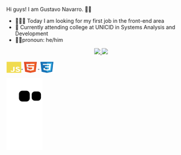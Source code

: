  Hi guys! I am Gustavo Navarro. 👋🏽
 
 - 👨🏽‍💻 Today I am looking for my first job in the front-end area
 - 📖 Currently attending college at UNICID in Systems Analysis and Development
 - 👨🏽pronoun: he/him

  <div align="center">
  <a href="https://github.com/GutoNavarro">
  <img height="180em" src="https://github-readme-stats.vercel.app/api?username=GutoNavarro&show_icons=true&theme=dracula&include_all_commits=true&count_private=true"/>
  <img height="180em" src="https://github-readme-stats.vercel.app/api/top-langs/?username=GutoNavarro&layout=compact&langs_count=7&theme=dracula"/>
  </div>
  
  <div style="display: inline_block"><br>
  <img align="center" alt="Guto-Js" height="30" width="40" src="https://raw.githubusercontent.com/devicons/devicon/master/icons/javascript/javascript-plain.svg">
  <img align="center" alt="Guto-HTML" height="30" width="40" src="https://raw.githubusercontent.com/devicons/devicon/master/icons/html5/html5-original.svg">
  <img align="center" alt="Guto-CSS" height="30" width="40" src="https://raw.githubusercontent.com/devicons/devicon/master/icons/css3/css3-original.svg">
  
  ![Snake animation](https://github.com/GutoNavarro/GutoNavarro/blob/output/github-contribution-grid-snake.svg) 
  

